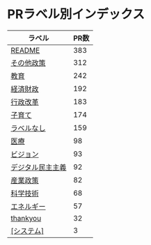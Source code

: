 # PRラベル別インデックス

| ラベル | PR数 |
|--------|------|
| [README](label_README.md) | 383 |
| [その他政策](label_その他政策.md) | 312 |
| [教育](label_教育.md) | 242 |
| [経済財政](label_経済財政.md) | 192 |
| [行政改革](label_行政改革.md) | 183 |
| [子育て](label_子育て.md) | 174 |
| [ラベルなし](label_ラベルなし.md) | 159 |
| [医療](label_医療.md) | 98 |
| [ビジョン](label_ビジョン.md) | 93 |
| [デジタル民主主義](label_デジタル民主主義.md) | 92 |
| [産業政策](label_産業政策.md) | 82 |
| [科学技術](label_科学技術.md) | 68 |
| [エネルギー](label_エネルギー.md) | 57 |
| [thankyou](label_thankyou.md) | 32 |
| [[システム]](label_[システム].md) | 3 |
